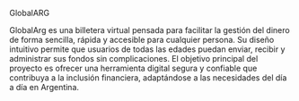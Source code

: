 GlobalARG

GlobalArg es una billetera virtual pensada para facilitar la gestión del dinero de forma sencilla, rápida y accesible para cualquier persona.
Su diseño intuitivo permite que usuarios de todas las edades puedan enviar, recibir y administrar sus fondos sin complicaciones.
El objetivo principal del proyecto es ofrecer una herramienta digital segura y confiable que contribuya a la inclusión financiera, adaptándose a las necesidades del día a día en Argentina.
